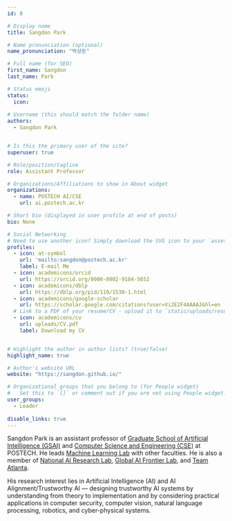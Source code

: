 ```yaml
---
id: 0

# Display name
title: Sangdon Park

# Name pronunciation (optional)
name_pronunciation: "박상돈"

# Full name (for SEO)
first_name: Sangdon
last_name: Park

# Status emoji
status:
  icon: 
  
# Username (this should match the folder name)
authors:
  - Sangdon Park


# Is this the primary user of the site?
superuser: true

# Role/position/tagline
role: Assistant Professor

# Organizations/Affiliations to show in About widget
organizations:
  - name: POSTECH AI/CSE
    url: ai.postech.ac.kr

# Short bio (displayed in user profile at end of posts)
bio: None

# Social Networking
# Need to use another icon? Simply download the SVG icon to your `assets/media/icons/` folder.
profiles:
  - icon: at-symbol
    url: 'mailto:sangdon@postech.ac.kr'
    label: E-mail Me
  - icon: academicons/orcid
    url: https://orcid.org/0000-0002-9184-5652
  - icon: academicons/dblp
    url: https://dblp.org/pid/119/1530-1.html
  - icon: academicons/google-scholar
    url: https://scholar.google.com/citations?user=Vi2E2F4AAAAJ&hl=en
  # Link to a PDF of your resume/CV - upload it to `static/uploads/resume.pdf`
  - icon: academicons/cv
    url: uploads/CV.pdf
    label: Download my CV


# Highlight the author in author lists? (true/false)
highlight_name: true

# Author's website URL
website: "https://sangdon.github.io/"

# Organizational groups that you belong to (for People widget)
#   Set this to `[]` or comment out if you are not using People widget.
user_groups:
  - Leader
  
disable_links: true
---
```


Sangdon Park is an assistant professor of [Graduate School of Artificial Intelligence (GSAI)](https://ai.postech.ac.kr) and [Computer Science and Engineering (CSE)](https://cse.postech.ac.kr/) at POSTECH. 
He leads [Machine Learning Lab](http://ml.postech.ac.kr/) with other faculties. 
He is also a member of [National AI Research Lab](https://nairl.kr/), [Global AI Frontier Lab](https://www.nyu.edu/research/research-centers-and-institutes/global-ai-frontier-lab.html), and [Team Atlanta](https://team-atlanta.github.io/).

His research interest lies in Artificial Intelligence (AI) and AI Alignment/Trustworthy AI — designing
trustworthy AI systems by understanding from theory to implementation and by considering practical
applications in computer security, computer vision, natural language processing, robotics, and cyber-physical
systems.
